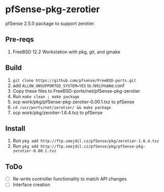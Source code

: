 # pfSense-pkg-zerotier

pfSense 2.5.0 package to support zerotier.

## Pre-reqs
1. FreeBSD 12.2 Workstation with pkg, git, and gmake

## Build
1. `git clone https://github.com/pfsense/FreeBSD-ports.git`
2. add `ALLOW_UNSUPPORTED_SYSTEM=YES` to /etc/make.conf
3. Copy these files to FreeBSD-ports/net/pfSense-pkg-zerotier
4. Run `make clean ; make package`
5. scp work/pkg/pfSense-pkg-zerotier-0.00.1.txz to pfSense
6. `cd /usr/ports/net/zerotier/ && make package`
7. scp work/pkg/zerotier-1.6.4.txz to pfSense

## Install
1. Run `pkg add http://ftp.smejdil.cz/pfSense/pkg/zerotier-1.6.4.txz`
2. Run `pkg add http://ftp.smejdil.cz/pfSense/pkg/pfSense-pkg-zerotier-0.00.1.txz`

## ToDo
- [ ] Re-write controller functionality to match API changes
- [ ] Interface creation

